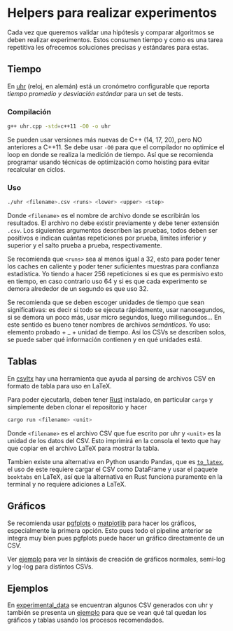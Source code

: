 # Helpers para realizar experimentos

Cada vez que queremos validar una hipótesis y comparar algoritmos se deben
realizar experimentos. Estos consumen tiempo y como es una tarea
repetitiva les ofrecemos soluciones precisas y estándares para estas.

## Tiempo

En [uhr](./uhr.cpp) (reloj, en alemán) está un cronómetro configurable
que reporta _tiempo promedio y desviación estándar_ para un set de tests.

### Compilación

```bash
g++ uhr.cpp -std=c++11 -O0 -o uhr
```

Se pueden usar versiones más nuevas de C++ (14, 17, 20), pero NO anteriores
a C++11. Se debe usar `-O0` para que el compilador no optimice el loop en
donde se realiza la medición de tiempo. Así que se recomienda programar
usando técnicas de optimización como hoisting para evitar recalcular en
ciclos.

### Uso

```bash
./uhr <filename>.csv <runs> <lower> <upper> <step>
```

Donde `<filename>` es el nombre de archivo donde se escribirán los resultados.
El archivo no debe existir previamente y debe tener extensión `.csv`. Los
siguientes argumentos describen las pruebas, todos deben ser positivos e
indican cuántas repeticiones por prueba, límites inferior y superior y
el salto prueba a prueba, respectivamente.

Se recomienda que `<runs>` sea al menos igual a 32, esto para poder tener
los caches en caliente y poder tener suficientes muestras para confianza
estadística. Yo tiendo a hacer 256 repeticiones si es que es permisivo esto
en tiempo, en caso contrario uso 64 y si es que cada experimento se demora
alrededor de un segundo es que uso 32.

Se recomienda que se deben escoger unidades de tiempo que sean significativas:
es decir si todo se ejecuta rápidamente, usar nanosegundos, si se demora un
poco más, usar micro segundos, luego milisegundos... En este sentido es bueno
tener nombres de archivos _semánticos_. Yo uso: elemento probado + _ + unidad
de tiempo. Así los CSVs se describen solos, se puede saber qué información
contienen y en qué unidades está.

## Tablas

En [csvltx](https://github.com/leonardlover/csvltx) hay una herramienta que
ayuda al parsing de archivos CSV en formato de tabla para uso en LaTeX.

Para poder ejecutarla, deben tener [Rust](https://www.rust-lang.org) instalado,
en particular `cargo` y simplemente deben clonar el repositorio y hacer
```bash
cargo run <filename> <unit>
```

Donde `<filename>` es el archivo CSV que fue escrito por uhr y `<unit>` es
la unidad de los datos del CSV. Esto imprimirá en la consola el texto que
hay que copiar en el archivo LaTeX para mostrar la tabla.

Tambien existe una alternativa en Python usando Pandas, que es
[`to_latex`](https://pandas.pydata.org/docs/reference/api/pandas.DataFrame.to_latex.html),
el uso de este requiere cargar el CSV como DataFrame y usar el paquete `booktabs`
en LaTeX, así que la alternativa en Rust funciona puramente en la terminal y no
requiere adiciones a LaTeX.

## Gráficos

Se recomienda usar [pgfplots](https://ctan.org/pkg/pgfplots?lang=en) o
[matplotlib](https://matplotlib.org) para hacer los gráficos, especialmente la
primera opción. Esto pues todo el pipeline anterior se integra muy bien pues
pgfplots puede hacer un gráfico directamente de un CSV.

Ver [ejemplo](./ejemplo.tex) para ver la sintáxis de creación de gráficos normales,
semi-log y log-log para distintos CSVs.

## Ejemplos

En [experimental_data](./experimental_data) se encuentran algunos CSV generados con
uhr y también se presenta un [ejemplo](./ejemplo.pdf) para que se vean qué tal
quedan los gráficos y tablas usando los procesos recomendados.
